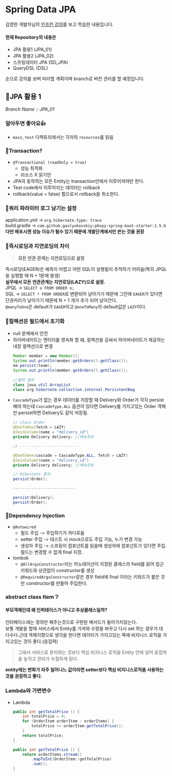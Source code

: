# Spring Data JPA

김영한 개발자님의 [인프런 강의](https://www.inflearn.com/course/%EC%8A%A4%ED%94%84%EB%A7%81%EB%B6%80%ED%8A%B8-JPA-%ED%99%9C%EC%9A%A9-1)를 보고 학습한 내용입니다.

#### 현재 Repository의 내용은
- JPA 활용1 (JPA_01)
- JPA 활용2 (JPA_02)
- 스프링데이터 JPA (SD_JPA)
- QueryDSL (DSL)

순으로 강의를 보며 따라할 계획이며 branch로 버전 관리를 할 예정입니다.

## 📃JPA 활용 1 
*Branch Name :: JPA_01*

### 알아두면 좋아요👍
- `main`, `test` 디렉토리에서는 각자의 `resources`를 읽음


### 👀Transaction?
- `@Transactional (readOnly = true)`  
  - 성능 최적화  
  - 리소스 X 읽기만
- JPA의 동작하는 모든 Entity는 transaction안에서 이루어져야만 한다.
- Test code에서 이루어지는 데이터는 rollback
- rollback(value = false) 함으로서 rollback을 취소한다.

### 👀쿼리 파라미터 로그 남기는 설정  
  application.yml -> ```org.hibernate.type: trace```  
  build.gradle -> ```com.github.gavlyukovskiy:p6spy-spring-boot-starter:1.5.6```  
  **다만 배포시엔 성능 이슈가 될수 있기 때문에 개발단계에서만 쓴는 것을 권장**

### 👀즉시로딩과 지연로딩의 차이
  >**모든 연관 관계는 지연로딩으로 설정**  

  즉시로당(EAGER)은 예측이 어렵고 어떤 SQL이 실행될지 추적하기 어려움(특히 JPQL을 실행할 때 N + 1문제 발생)  
  **실무에서 모든 연관관계는 지연로딩(LAZY)으로 설정.**  
  JPQL -> ```SELECT o FROM ORDER o;```   
  SQL  -> ```SELECT * FROM ORDER```로 변환되어 날아가기 때문에 그안에 `EAGER`가 있다면 단권커리가 날아가기 때문에 N + 1 개가 추가 되어 날아간다.  
  `@manyToOne`은 default가 `EAGER`이고 `@oneToMany`의 default값은 `LAZY`이다. 
### 👀컬랙션은 필드에서 초기화  
  - null 문제에서 안전
  - 하이버네이트는 엔티티를 영속화 할 떄, 컬렉션을 감싸서 하이버네이트가 제공하는 내장 컬렉션으로 변경 
    ```java
    Member member = new Member();
    System.out.println(member.getOrders().getClass());
    em.persist(team);
    System.out.println(member.getOrders().getClass());
      
    //출력 결과
    class java.util.ArrayList
    class org.hibernate.collection.internal.PersistentBag
    ```
- `CascadeType`가 없는 경우 데이터를 저장할 때 Delivery와 Order가 각각 persist 해야 하는데 `CascadeType.ALL` 옵션이 있다면 Delivery를 가지고있는 Order 객체만 persist하면 Delivery도 같이 저장됨.    
  ```java
  // class Order
  @OneToOne(fetch = LAZY)
  @JoinColumn(name = "delivery_id")
  private Delivery delivery; //배송정보

  // --------------------------
  
  @OneToOne(cascade = CascadeType.ALL, fetch = LAZY)
  @JoinColumn(name = "delivery_id")
  private Delivery delivery; //배송정보
  
  // Hibernate 결과.
  persist(Order);
  
  ---------------------------
  
  persist(Delivery);
  persist(Order);
  ```
### 👀Dependency Injection
- `@Autowired`
  - 필드 주입 -> 주입하기가 까다로움
  - setter 주입 -> 테스트 시 mock으로도 주입 가능, 누가 변경 가능
  - 생성자 주입 -> 스프링이 컴포넌트를 읽을때 생성자에 컴포넌트가 있다면 주입. 필드는 변경할 수 없게 final 지정. 
- lombok
  - `@AllArgsConstructor`라는 어노테이샨이 지정된 클래스의 field를 읽어 접근 키워드와 상관없이 constructor를 생성
  - `@RequiredArgsConstructor`같은 경우 field에 final 이라는 키워드가 붙은 것만 constructor를 만들어 주입한다. 

### abstract class Item ❔
#### 부모객체인데 왜 인퍼테이스가 아니고 추상클래스일까?
인터페이스에는 정의만 해주는것으로 구현된 메서드가 들어가지않는다.   
보통 개발을 할때 서비스에서 Entity를 가져와 수량을 바꾸고 다시 set 하는 경우가 대다수다.근데 객체지향으로 생각을 한다면 데이터가 가지고있는 쪽에 비지니스 로직을 가지고있는 것이 좋다.(응집력)  
> 그래서 서비스로 분리하는 것보다 핵심 비지니스 로직을 Entity 안에 넣어 응집력을 높히고 관리가 수월하게 된다.

**entity에는 변화가 자주 일어나느 값이라면 setter보다 핵심 비지니스로직을 사용하는 것을 권장하고 좋다.**

### Lambda와 가변변수


- Lambda
  ```java
  public int getTotalPrice () {
      int totalPrice = 0;
      for (OrderItem orderItem : orderItems) {
          totalPrice += orderItem.getTotalPrice();
      }
      return totalPrice;
  }
  ```
  ```java
  public int getTotalPrice () {
      return orderItems.stream()
          .mapToInt(OrderItem::getTotalPrice)
          .sum();
  }
  ```